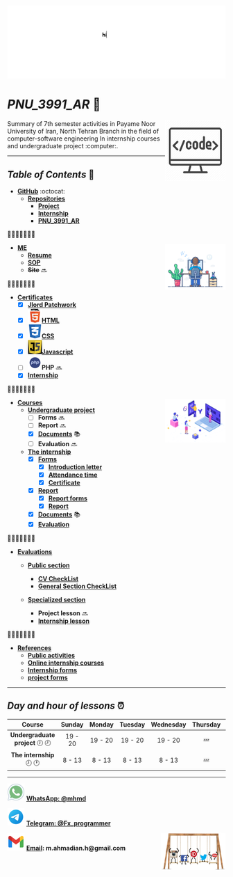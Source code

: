 ![banner](https://github.com/m-ahmadian-h/PNU_3991_AR/blob/main/gif/banner.gif)



# _PNU_3991_AR_ :wave: 
<img src="https://github.com/m-ahmadian-h/PNU_3991_AR/blob/main/img/banner.png" align="right"  width="140" />
Summary of 7th semester activities in Payame Noor University of Iran, North Tehran Branch in the field of computer-software engineering In internship courses and undergraduate project :computer:.

***

## _Table of Contents_ :mag_right:

*  __[GitHub](https://github.com/m-ahmadian-h)__ :octocat: 
   * __[Repositories](https://github.com/m-ahmadian-h?tab=repositories)__
      * __[Project](https://github.com/AliRazavi-edu/PNU_3991/tree/master/_BSc/Project/1115098_02/01_%D9%85%D8%AD%D9%85%D8%AF%20%D8%A7%D8%AD%D9%85%D8%AF%D9%8A%D8%A7%D9%86%20%D9%87%D9%86%D8%B1%D9%85%D9%86%D8%AF)__
      * __[Internship](https://github.com/AliRazavi-edu/PNU_3991/tree/master/_BSc/Internship/1322029_02/01_%D9%85%D8%AD%D9%85%D8%AF%20%D8%A7%D8%AD%D9%85%D8%AF%D9%8A%D8%A7%D9%86%20%D9%87%D9%86%D8%B1%D9%85%D9%86%D8%AF)__
      * __[PNU_3991_AR](https://github.com/m-ahmadian-h/PNU_3991_AR)__


      
:small_orange_diamond::small_orange_diamond::small_orange_diamond::small_orange_diamond::small_orange_diamond::small_orange_diamond::small_orange_diamond:
* __[ME](https://github.com/m-ahmadian-h/PNU_3991_AR/blob/main/me)__  <img src="https://github.com/m-ahmadian-h/PNU_3991_AR/blob/main/gif/01.gif" align="right" width="140" />
   * __[Resume](https://github.com/m-ahmadian-h/PNU_3991_AR/blob/main/me/resume.pdf)__
   * __[SOP](https://github.com/m-ahmadian-h/PNU_3991_AR/blob/main/me/SOP.pdf)__
   * __~~Site~~__ :soon:

:small_orange_diamond::small_orange_diamond::small_orange_diamond::small_orange_diamond::small_orange_diamond::small_orange_diamond::small_orange_diamond:
* __[Certificates](https://github.com/m-ahmadian-h/PNU_3991_AR/tree/main/Certificates)__ 
   * [x] __[Jlord Patchwork](https://github.com/m-ahmadian-h/PNU_3991_AR/blob/main/Certificates/Jlord%20Patchwork.pdf)__
   * [x] ![HTML](https://github.com/m-ahmadian-h/PNU_3991_AR/blob/main/img/html.logo.png)__[HTML](https://github.com/m-ahmadian-h/PNU_3991_AR/blob/main/Certificates/html.pdf)__
   * [x] ![CSS](https://github.com/m-ahmadian-h/PNU_3991_AR/blob/main/img/css.logo.png)__[CSS](https://github.com/m-ahmadian-h/PNU_3991_AR/blob/main/Certificates/CSS.JPG)__
   * [x] ![JS](https://github.com/m-ahmadian-h/PNU_3991_AR/blob/main/img/JS.logo.png)__[Javascript](https://github.com/m-ahmadian-h/PNU_3991_AR/blob/main/Certificates/JS.jpg)__
   * [ ] ![PHP](https://github.com/m-ahmadian-h/PNU_3991_AR/blob/main/img/php.logo.png)__PHP__ :soon:
   * [x] __[Internship](https://github.com/m-ahmadian-h/PNU_3991_AR/blob/main/Courses/The%20internship/Forms/03.jpg)__

:small_orange_diamond::small_orange_diamond::small_orange_diamond::small_orange_diamond::small_orange_diamond::small_orange_diamond::small_orange_diamond:
* __[Courses](https://github.com/m-ahmadian-h/PNU_3991_AR/tree/main/Courses)__ <img src="https://github.com/m-ahmadian-h/PNU_3991_AR/blob/main/gif/03.gif" align="right" width="140" />
   * __[Undergraduate project](https://github.com/m-ahmadian-h/PNU_3991_AR/tree/main/Courses/Undergraduate%20Project)__
      * [ ] __Forms__ :soon:
      * [ ] __Report__     :soon:
      * [x] __[Documents](https://github.com/m-ahmadian-h/PNU_3991_AR/tree/main/Courses/Undergraduate%20Project/Documents)__ :books:
      * [ ] __Evaluation__ :soon:
      
   * __[The internship](https://github.com/m-ahmadian-h/PNU_3991_AR/tree/main/Courses/The%20internship)__
      * [x] __[Forms](https://github.com/m-ahmadian-h/PNU_3991_AR/tree/main/Courses/The%20internship/Forms)__
         * [x] __[Introduction letter](https://github.com/m-ahmadian-h/PNU_3991_AR/blob/main/Courses/The%20internship/Forms/01.jpg)__
         * [x] __[Attendance time](https://github.com/m-ahmadian-h/PNU_3991_AR/blob/main/Courses/The%20internship/Forms/02.jpg)__
         * [x] __[Certificate](https://github.com/m-ahmadian-h/PNU_3991_AR/blob/main/Courses/The%20internship/Forms/03.jpg)__
         
      * [x] __[Report](https://github.com/m-ahmadian-h/PNU_3991_AR/tree/main/Courses/The%20internship/Report)__
         * [x] __[Report forms](https://github.com/m-ahmadian-h/PNU_3991_AR/blob/main/Courses/The%20internship/Report/Report.pdf)__
         * [x] __[Report](https://github.com/m-ahmadian-h/PNU_3991_AR/blob/main/Courses/The%20internship/Report/Internship%20Report%20.pdf)__
         
      * [x] __[Documents](https://github.com/m-ahmadian-h/PNU_3991_AR/tree/main/Courses/The%20internship/Documents)__ :books:
      * [x] __[Evaluation](https://github.com/m-ahmadian-h/PNU_3991_AR/blob/main/Assessment/Internship.jpg)__

:small_orange_diamond::small_orange_diamond::small_orange_diamond::small_orange_diamond::small_orange_diamond::small_orange_diamond::small_orange_diamond:
* __[Evaluations](https://github.com/m-ahmadian-h/PNU_3991_AR/tree/main/Assessment)__ 

   * __[Public section](https://github.com/m-ahmadian-h/PNU_3991_AR/blob/main/Assessment/Public%20section/README.md)__
      * __[CV CheckList](https://github.com/m-ahmadian-h/PNU_3991_AR/blob/main/Assessment/MA_CV_CheckList_AR_3991.pdf)__
      * __[General Section CheckList](https://github.com/m-ahmadian-h/PNU_3991_AR/blob/main/Assessment/MA_GeneralSection_CheckList_AR_3991.pdf)__
   
   * __[Specialized section](https://github.com/m-ahmadian-h/PNU_3991_AR/tree/main/Assessment/Specialized%20section)__
      * __Project lesson__ :soon:
      * __[Internship lesson](https://github.com/m-ahmadian-h/PNU_3991_AR/blob/main/Assessment/Internship.jpg)__

:small_orange_diamond::small_orange_diamond::small_orange_diamond::small_orange_diamond::small_orange_diamond::small_orange_diamond::small_orange_diamond:
* __[References](https://github.com/AliRazavi-edu/PNU_3991)__
   * __[Public activities](https://github.com/AliRazavi-edu/PNU_3991/tree/master/_BSc/Project#%D8%B3%DB%8C%D8%A7%D9%87%D9%87-%D8%A7%D8%B1%D8%B2%D8%B4%DB%8C%D8%A7%D8%A8%DB%8C-%D8%AF%D8%B1%D8%B3)__
   * __[Online internship courses](https://github.com/AliRazavi-edu/PNU_3991/tree/master/_BSc/Internship#%D9%85%D9%86%D8%A7%D8%A8%D8%B9)__
   * __[Internship forms](https://github.com/AliRazavi-edu/PNU_3991/raw/master/_BSc/Internship/PNU_BSc_Internship_Forms.zip)__
   * __[project forms](http://pnu.ac.ir/portal/file/?1072267/attachments-fgtnbdcl.zip)__

      
***

## _Day and hour of lessons_ :alarm_clock:

|Course                                     |Sunday |Monday |Tuesday|Wednesday|Thursday|Friday|Saturday|
|:-----------------------------------------:|:-----:|:-----:|:-----:|:-------:|:------:|:----:|:------:|
|__Undergraduate project__ :clock7: :clock8:|19 - 20|19 - 20|19 - 20|19 - 20  |:zzz:   |:zzz: |19 - 20 |
|__The internship__   :clock8: :clock1:     |8 - 13 |8 - 13 |8 - 13 |8 - 13   |:zzz:   |:zzz: |8 - 13  |

***
![whatsapp](https://github.com/m-ahmadian-h/PNU_3991_AR/blob/main/img/whatsapp.svg)  __[WhatsApp: @mhmd](https://wa.me/+989215166403)__ 

![telegram](https://github.com/m-ahmadian-h/PNU_3991_AR/blob/main/img/telegram.svg)  __[Telegram: @Fx_programmer](https://telegram.me/Fx_programmer)__

![gmail](https://github.com/m-ahmadian-h/PNU_3991_AR/blob/main/img/gmail.svg)  __[Email](mailto:m.ahmadian.h@gmail.com): m.ahmadian.h@gmail.com__
<img src="https://github.com/m-ahmadian-h/PNU_3991_AR/blob/main/gif/04.gif" align="right" width="150" />

